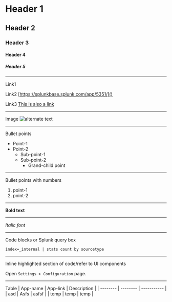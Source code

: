 

# Header 1

## Header 2

### Header 3

#### Header 4

##### Header 5

---
Link1
[](https://splunkbase.splunk.com/app/5351/)

Link2
[https://splunkbase.splunk.com/app/5351/]()

Link3
[This is also a link](https://splunkbase.splunk.com/app/5351/)

---
Image
![alternate text](https://github.com/VatsalJagani/Splunk-Cyences-App-for-Splunk/blob/CY-283-cyences-doc-migration/docs/assets/images/test.png?raw=true)

---
Bullet points
* Point-1
* Point-2
  * Sub-point-1
  * Sub-point-2
    * Grand-child point

---
Bullet points with numbers
1. point-1
2. point-2

---
**Bold text**

---
*Italic font*

---
Code blocks or Splunk query box
```
index=_internal | stats count by sourcetype
```

---
Inline highlighted section of code/refer to UI components

Open `Settings > Configuration` page.

---
Table
| App-name | App-link | Description |
| -------- | -------- | ----------- |
| asd      | Asfs     | asfsf       |
| temp     | temp     | temp        |

